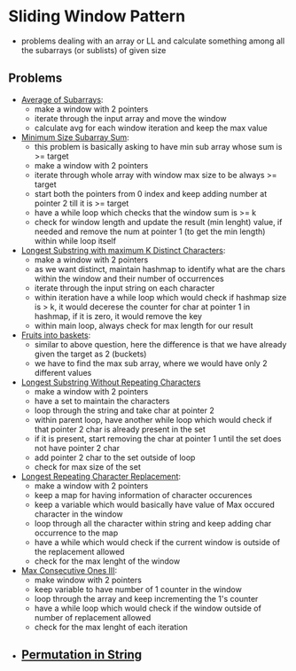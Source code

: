 # Sliding Window Pattern

- problems dealing with an array or LL and calculate something among all the subarrays (or sublists) of given size

## Problems
- [Average of Subarrays](https://leetcode.com/problems/maximum-average-subarray-i/):
    - make a window with 2 pointers
    - iterate through the input array and move the window 
    - calculate avg for each window iteration and keep the max value
- [Minimum Size Subarray Sum](https://leetcode.com/problems/minimum-size-subarray-sum/description/):
    - this problem is basically asking to have min sub array whose sum is >= target
    - make a window with 2 pointers
    - iterate through whole array with window max size to be always >= target
    - start both the pointers from 0 index and keep adding number at pointer 2 till it is >= target
    - have a while loop which checks that the window sum is >= k
    - check for window length and update the result (min lenght) value, if needed and remove the num at pointer 1 (to get the min length) within while loop itself
- [Longest Substring with maximum K Distinct Characters](https://leetcode.com/problems/longest-substring-with-at-most-k-distinct-characters/description/):
    - make a window with 2 pointers
    - as we want distinct, maintain hashmap to identify what are the chars within the window and their number of occurrences
    - iterate through the input string on each character
    - within iteration have a while loop which would check if hashmap size is > k, it would decerese the counter for char at pointer 1 in hashmap, if it is zero, it would remove the key
    - within main loop, always check for max length for our result
- [Fruits into baskets](https://leetcode.com/problems/fruit-into-baskets/description/):
    - similar to above question, here the difference is that we have already given the target as 2 (buckets)
    - we have to find the max sub array, where we would have only 2 different values
- [Longest Substring Without Repeating Characters](https://leetcode.com/problems/longest-substring-without-repeating-characters/description/)
    - make a window with 2 pointers
    - have a set to maintain the characters
    - loop through the string and take char at pointer 2
    - within parent loop, have another while loop which would check if that pointer 2 char is already present in the set
    - if it is present, start removing the char at pointer 1 until the set does not have pointer 2 char
    - add pointer 2 char to the set outside of loop
    - check for max size of the set
- [Longest Repeating Character Replacement](https://leetcode.com/problems/longest-repeating-character-replacement/description/):
    - make a window with 2 pointers
    - keep a map for having information of character occurences
    - keep a variable which would basically have value of Max occured character in the window
    - loop through all the character within string and keep adding char occurrence to the map
    - have a while which would check if the current window is outside of the replacement allowed
    - check for the max lenght of the window
- [Max Consecutive Ones III](https://leetcode.com/problems/max-consecutive-ones-iii/description/):
    - make window with 2 pointers
    - keep variable to have number of 1 counter in the window
    - loop through the array and keep incrementing the 1's counter
    - have a while loop which would check if the window outside of number of replacement allowed
    - check for the max lenght of each iteration
- [Permutation in String](https://leetcode.com/problems/permutation-in-string/description/)
    - 


